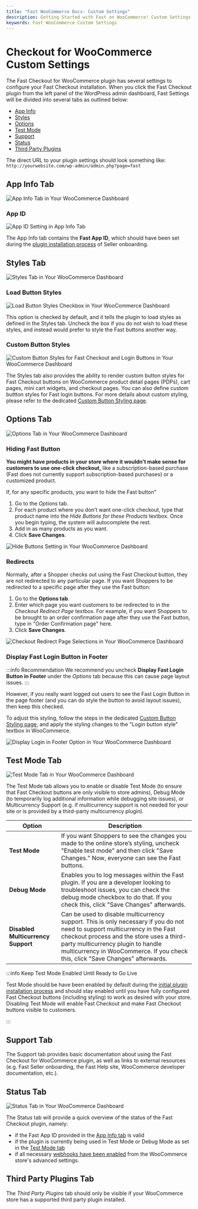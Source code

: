```yaml
---
title: "Fast WooCommerce Docs: Custom Settings"
description: Getting Started with Fast on WooCommerce! Custom Settings
keywords: Fast WooCommerce Custom Settings
---
```


# Checkout for WooCommerce Custom Settings

The Fast Checkout for WooCommerce plugin has several settings to configure your Fast Checkout installation. When you click the Fast Checkout plugin from the left panel of the WordPress admin dashboard, Fast Settings will be divided into several tabs as outlined below:

- [App Info](#app-info-tab)
- [Styles](#styles-tab)
- [Options](#options-tab)
- [Test Mode](#test-mode-tab)
- [Support](#support-tab)
- [Status](#status-tab)
- [Third Party Plugins](#third-party-plugins-tab)

The direct URL to your plugin settings should look something like:
`http://yourwebsite.com/wp-admin/admin.php?page=fast`

## App Info Tab

![App Info Tab in Your WooCommerce Dashboard](../../../images/woocommerce/app-info-tab.png)

### App ID

![App ID Setting in App Info Tab](images/woocommerce-settings-app-id-in-app-info-tab.png)

The App Info tab contains the **Fast App ID**, which should have been set during the [plugin installation process](/developer-portal/for-developers/woocommerce/install/install-plugin#connect-your-fast-app-id-to-the-fast-checkout-plugin) of Seller onboarding.

## Styles Tab

![Styles Tab in Your WooCommerce Dashboard](../../../images/woocommerce/styles-tab.png)

### Load Button Styles

![Load Button Styles Checkbox in Your WooCommerce Dashboard](images/woocommerce-settings-load-styles-checkbox.png)

This option is checked by default, and it tells the plugin to load styles as defined in the Styles tab. Uncheck the box if you do not wish to load these styles, and instead would prefer to style the Fast buttons another way.

### Custom Button Styles

![Custom Button Styles for Fast Checkout and Login Buttons in Your WooCommerce Dashboard](images/woocommerce-settings-custom-button-styles.png)

The Styles tab also provides the ability to render custom button styles for Fast Checkout buttons on WooCommerce product detail pages (PDPs), cart pages, mini cart widgets, and checkout pages. You can also define custom buttton styles for Fast login buttons. For more details about custom styling, please refer to the dedicated [Custom Button Styling page](/developer-portal/for-developers/woocommerce/customization/custom-checkout-button-styling).

## Options Tab

![Options Tab in Your WooCommerce Dashboard](../../../images/woocommerce/options-tab.png)

### Hiding Fast Button

**You might have products in your store where it wouldn’t make sense for customers to use one-click checkout,** like a subscription-based purchase (Fast does not currently support subscription-based purchases) or a customized product.

If, for any specific products, you want to hide the Fast button"

1.  Go to the _Options_ tab.
2.  For each product where you don’t want one-click checkout, type that product name into the _Hide Buttons for these Products_ textbox. Once you begin typing, the system will autocomplete the rest.
3.  Add in as many products as you want.
4.  Click **Save Changes**.

![Hide Buttons Setting in Your WooCommerce Dashboard](images/woocommerce-settings-hide-buttons.png)

### Redirects

Normally, after a Shopper checks out using the Fast Checkout button, they are not redirected to any particular page. If you want Shoppers to be redirected to a specific page after they use the Fast button:

1. Go to the **Options tab**.
2. Enter which page you want customers to be redirected to in the _Checkout Redirect Page_ textbox. For example, if you want Shoppers to be brought to an order confirmation page after they use the Fast button, type in "Order Confirmation page" here.
3. Click **Save Changes**.

![Checkout Redirect Page Selections in Your WooCommerce Dashboard](images/woocommerce-settings-redirect.png)

### Display Fast Login Button in Footer

:::info Recommendation
We recommend you uncheck **Display Fast Login Button in Footer** under the _Options_ tab because this can cause page layout issues.
:::

However, if you really want logged out users to see the Fast Login Button in the page footer (and you can do style the button to avoid layout issues), then keep this checked.

To adjust this styling, follow the steps in the dedicated [Custom Button Styling page](/developer-portal/for-developers/woocommerce/customization/custom-checkout-button-styling), and apply the styling changes to the "Login button style" textbox in WooCommerce.

![Display Login in Footer Option in Your WooCommerce Dashboard](images/woocommerce-settings-login-in-footer.png)

## Test Mode Tab

![Test Mode Tab in Your WooCommerce Dashboard](../../../images/woocommerce/test-mode-tab.png)

The Test Mode tab allows you to enable or disable Test Mode (to ensure that Fast Checkout buttons are only visible to store admins), Debug Mode (to temporarily log additional information while debugging site issues), or Multicurrency Support (e.g. if multicurrency support is not needed for your site or is provided by a third-party multicurrency plugin).

| Option                             | Description                                                                                                                                                                                                                                                                                     |
| ---------------------------------- | ----------------------------------------------------------------------------------------------------------------------------------------------------------------------------------------------------------------------------------------------------------------------------------------------- |
| **Test Mode**                      | If you want Shoppers to see the changes you made to the online store’s styling, uncheck "Enable test mode" and then click "Save Changes." Now, everyone can see the Fast buttons.                                                                                                               |
| **Debug Mode**                     | Enables you to log messages within the Fast plugin. If you are a developer looking to troubleshoot issues, you can check the debug mode checkbox to do that. If you check this, click "Save Changes" afterwards.                                                                                |
| **Disabled Multicurrency Support** | Can be used to disable multicurrency support. This is only necessary if you do not need to support multicurrency in the Fast checkout process and the store uses a third-party multicurrency plugin to handle multicurrency in WooCommerce. If you check this, click "Save Changes" afterwards. |

:::info Keep Test Mode Enabled Until Ready to Go Live

Test Mode should be have been enabled by default during the [initial plugin installation process](/developer-portal/for-developers/woocommerce/install/test-mode) and should stay enabled until you have fully configured Fast Checkout buttons (including styling) to work as desired with your store. Disabling Test Mode will enable Fast Checkout and make Fast Checkout buttons visible to customers.

:::

## Support Tab

The Support tab provides basic documentation about using the Fast Checkout for WooCommerce plugin, as well as links to external resources (e.g. Fast Seller onboarding, the Fast Help site, WooCommerce developer documentation, etc.).

## Status Tab

![Status Tab in Your WooCommerce Dashboard](../../../images/woocommerce/status-tab.png)

The Status tab will provide a quick overview of the status of the Fast Checkout plugin, namely:

- if the Fast App ID provided in the [App Info tab](#app-info-tab) is valid
- if the plugin is currently being used in Test Mode or Debug Mode as set in the [Test Mode tab](#test-mode-tab)
- if all necessary [webhooks have been enabled](/developer-portal/for-developers/woocommerce/pre-install/verify-webhooks#manually-add-missing-webhooks) from the WooCommerce store's advanced settings.

## Third Party Plugins Tab

The _Third Party Plugins_ tab should only be visible if your WooCommerce store has a supported third party plugin installed.
